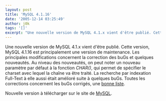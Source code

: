 ```yaml
---
layout: post
title: 'MySQL 4.1.16'
date: '2005-12-14 03:25:49'
author: j0k
tags: '[]'
excerpt: "Une nouvelle version de MySQL 4.1.x vient d'être publié. Cette version, MySQL 4.1.16 est principalement une version de maintenance. Les principales modifications concernent la correction des buGs et quelques nouveautés.     \nAu niveau des nouveautés, on peut noter un nouveau paramètre par défaut à la fonction *CHAR()*, qui permet de spécifier le charset avec      …"
---
```


Une nouvelle version de MySQL 4.1.x vient d'être publié. Cette version, MySQL 4.1.16 est principalement une version de maintenance. Les principales modifications concernent la correction des buGs et quelques nouveautés.
Au niveau des nouveautés, on peut noter un nouveau paramètre par défaut à la fonction *CHAR()*, qui permet de spécifier le charset avec lequel la chaîne va être traité. La recherche par indexation Full-Text à elle aussi était amélioré suite à quelques buGs. Toutes les corrections concernent les buGs corrigés, une [bonne liste](http://dev.mysql.com/doc/refman/4.1/en/news-4-1-16.html).

Nouvelle version à télécharger sur le site de [MySQL](http://dev.mysql.com/downloads/mysql/4.1.html).
